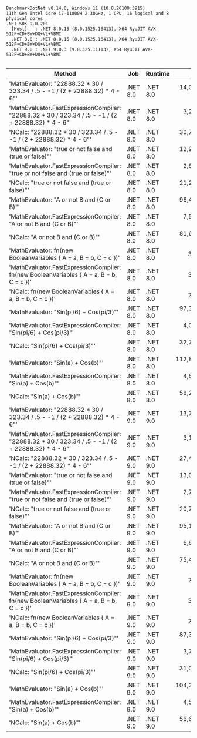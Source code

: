 ```

BenchmarkDotNet v0.14.0, Windows 11 (10.0.26100.3915)
11th Gen Intel Core i7-11800H 2.30GHz, 1 CPU, 16 logical and 8 physical cores
.NET SDK 9.0.201
  [Host]   : .NET 8.0.15 (8.0.1525.16413), X64 RyuJIT AVX-512F+CD+BW+DQ+VL+VBMI
  .NET 8.0 : .NET 8.0.15 (8.0.1525.16413), X64 RyuJIT AVX-512F+CD+BW+DQ+VL+VBMI
  .NET 9.0 : .NET 9.0.3 (9.0.325.11113), X64 RyuJIT AVX-512F+CD+BW+DQ+VL+VBMI


```
| Method                                                                                              | Job      | Runtime  | Mean           | Error         | StdDev        | Median         | Gen0   | Gen1   | Allocated |
|---------------------------------------------------------------------------------------------------- |--------- |--------- |---------------:|--------------:|--------------:|---------------:|-------:|-------:|----------:|
| &#39;MathEvaluator: &quot;22888.32 * 30 / 323.34 / .5 - -1 / (2 + 22888.32) * 4 - 6&quot;&#39;                        | .NET 8.0 | .NET 8.0 |  14,059.138 ns |   171.0523 ns |   151.6334 ns |  14,015.468 ns | 0.3967 | 0.3815 |    5135 B |
| &#39;MathEvaluator.FastExpressionCompiler: &quot;22888.32 * 30 / 323.34 / .5 - -1 / (2 + 22888.32) * 4 - 6&quot;&#39; | .NET 8.0 | .NET 8.0 |   3,227.777 ns |    56.5669 ns |   122.9718 ns |   3,174.352 ns | 0.2098 | 0.2060 |    2648 B |
| &#39;NCalc: &quot;22888.32 * 30 / 323.34 / .5 - -1 / (2 + 22888.32) * 4 - 6&quot;&#39;                                | .NET 8.0 | .NET 8.0 |  30,795.247 ns |   501.4591 ns |   469.0651 ns |  30,622.900 ns | 0.6104 | 0.4883 |    8255 B |
| &#39;MathEvaluator: &quot;true or not false and (true or false)&quot;&#39;                                            | .NET 8.0 | .NET 8.0 |  12,935.927 ns |   230.8438 ns |   265.8401 ns |  12,823.959 ns | 0.3662 | 0.3510 |    4632 B |
| &#39;MathEvaluator.FastExpressionCompiler: &quot;true or not false and (true or false)&quot;&#39;                     | .NET 8.0 | .NET 8.0 |   2,897.210 ns |    45.8110 ns |    42.8516 ns |   2,902.579 ns | 0.1602 | 0.1564 |    2024 B |
| &#39;NCalc: &quot;true or not false and (true or false)&quot;&#39;                                                    | .NET 8.0 | .NET 8.0 |  21,264.781 ns |   421.6760 ns |   485.6027 ns |  21,259.679 ns | 0.4272 | 0.3967 |    5464 B |
| &#39;MathEvaluator: &quot;A or not B and (C or B)&quot;&#39;                                                          | .NET 8.0 | .NET 8.0 |  96,436.932 ns | 1,294.0062 ns | 1,147.1028 ns |  96,024.927 ns | 0.4883 | 0.2441 |    9168 B |
| &#39;MathEvaluator.FastExpressionCompiler: &quot;A or not B and (C or B)&quot;&#39;                                   | .NET 8.0 | .NET 8.0 |   7,500.935 ns |   147.8781 ns |   284.9108 ns |   7,436.749 ns | 0.3967 | 0.3662 |    5303 B |
| &#39;NCalc: &quot;A or not B and (C or B)&quot;&#39;                                                                  | .NET 8.0 | .NET 8.0 |  81,659.245 ns | 1,526.1875 ns | 1,427.5967 ns |  81,639.819 ns | 0.4883 | 0.2441 |    6906 B |
| &#39;MathEvaluator: fn(new BooleanVariables { A = a, B = b, C = c })&#39;                                   | .NET 8.0 | .NET 8.0 |       3.078 ns |     0.0845 ns |     0.1502 ns |       3.050 ns | 0.0019 |      - |      24 B |
| &#39;MathEvaluator.FastExpressionCompiler: fn(new BooleanVariables { A = a, B = b, C = c })&#39;            | .NET 8.0 | .NET 8.0 |       3.949 ns |     0.1028 ns |     0.1689 ns |       3.908 ns | 0.0019 |      - |      24 B |
| &#39;NCalc: fn(new BooleanVariables { A = a, B = b, C = c })&#39;                                           | .NET 8.0 | .NET 8.0 |       2.937 ns |     0.0170 ns |     0.0151 ns |       2.940 ns | 0.0019 |      - |      24 B |
| &#39;MathEvaluator: &quot;Sin(pi/6) + Cos(pi/3)&quot;&#39;                                                            | .NET 8.0 | .NET 8.0 |  97,347.887 ns |   382.2538 ns |   357.5605 ns |  97,249.902 ns | 0.3662 | 0.2441 |    5692 B |
| &#39;MathEvaluator.FastExpressionCompiler: &quot;Sin(pi/6) + Cos(pi/3)&quot;&#39;                                     | .NET 8.0 | .NET 8.0 |   4,039.733 ns |    23.0100 ns |    21.5236 ns |   4,042.417 ns | 0.2136 | 0.2060 |    2759 B |
| &#39;NCalc: &quot;Sin(pi/6) + Cos(pi/3)&quot;&#39;                                                                    | .NET 8.0 | .NET 8.0 |  32,743.351 ns |   195.1642 ns |   191.6773 ns |  32,700.348 ns | 0.6104 | 0.4883 |    7816 B |
| &#39;MathEvaluator: &quot;Sin(a) + Cos(b)&quot;&#39;                                                                  | .NET 8.0 | .NET 8.0 | 112,867.651 ns |   603.4256 ns |   564.4447 ns | 112,698.511 ns | 0.4883 | 0.2441 |    7221 B |
| &#39;MathEvaluator.FastExpressionCompiler: &quot;Sin(a) + Cos(b)&quot;&#39;                                           | .NET 8.0 | .NET 8.0 |   4,693.218 ns |    78.5644 ns |    73.4892 ns |   4,694.620 ns | 0.2899 | 0.2747 |    3696 B |
| &#39;NCalc: &quot;Sin(a) + Cos(b)&quot;&#39;                                                                          | .NET 8.0 | .NET 8.0 |  58,233.852 ns |   295.7064 ns |   276.6039 ns |  58,141.479 ns | 0.6104 | 0.4883 |    8358 B |
| &#39;MathEvaluator: &quot;22888.32 * 30 / 323.34 / .5 - -1 / (2 + 22888.32) * 4 - 6&quot;&#39;                        | .NET 9.0 | .NET 9.0 |  13,767.676 ns |   177.4325 ns |   165.9705 ns |  13,688.690 ns | 0.3967 | 0.3815 |    5135 B |
| &#39;MathEvaluator.FastExpressionCompiler: &quot;22888.32 * 30 / 323.34 / .5 - -1 / (2 + 22888.32) * 4 - 6&quot;&#39; | .NET 9.0 | .NET 9.0 |   3,107.982 ns |    21.4199 ns |    18.9882 ns |   3,109.130 ns | 0.2098 | 0.2060 |    2648 B |
| &#39;NCalc: &quot;22888.32 * 30 / 323.34 / .5 - -1 / (2 + 22888.32) * 4 - 6&quot;&#39;                                | .NET 9.0 | .NET 9.0 |  27,478.266 ns |   187.8955 ns |   175.7576 ns |  27,446.509 ns | 0.6104 | 0.4883 |    8255 B |
| &#39;MathEvaluator: &quot;true or not false and (true or false)&quot;&#39;                                            | .NET 9.0 | .NET 9.0 |  13,030.720 ns |    58.7885 ns |    52.1145 ns |  13,035.394 ns | 0.3662 | 0.3510 |    4632 B |
| &#39;MathEvaluator.FastExpressionCompiler: &quot;true or not false and (true or false)&quot;&#39;                     | .NET 9.0 | .NET 9.0 |   2,737.820 ns |    31.8866 ns |    29.8268 ns |   2,741.227 ns | 0.1602 | 0.1564 |    2024 B |
| &#39;NCalc: &quot;true or not false and (true or false)&quot;&#39;                                                    | .NET 9.0 | .NET 9.0 |  20,787.768 ns |    98.8075 ns |    82.5087 ns |  20,782.886 ns | 0.4272 | 0.3967 |    5464 B |
| &#39;MathEvaluator: &quot;A or not B and (C or B)&quot;&#39;                                                          | .NET 9.0 | .NET 9.0 |  95,167.989 ns |   457.2731 ns |   357.0088 ns |  95,391.797 ns | 0.7324 | 0.4883 |    9288 B |
| &#39;MathEvaluator.FastExpressionCompiler: &quot;A or not B and (C or B)&quot;&#39;                                   | .NET 9.0 | .NET 9.0 |   6,680.258 ns |    73.8377 ns |    65.4552 ns |   6,660.245 ns | 0.3967 | 0.3662 |    5303 B |
| &#39;NCalc: &quot;A or not B and (C or B)&quot;&#39;                                                                  | .NET 9.0 | .NET 9.0 |  75,437.552 ns |   554.6154 ns |   463.1290 ns |  75,469.763 ns | 0.4883 | 0.3662 |    6909 B |
| &#39;MathEvaluator: fn(new BooleanVariables { A = a, B = b, C = c })&#39;                                   | .NET 9.0 | .NET 9.0 |       2.470 ns |     0.0110 ns |     0.0103 ns |       2.470 ns | 0.0019 |      - |      24 B |
| &#39;MathEvaluator.FastExpressionCompiler: fn(new BooleanVariables { A = a, B = b, C = c })&#39;            | .NET 9.0 | .NET 9.0 |       3.776 ns |     0.0240 ns |     0.0213 ns |       3.778 ns | 0.0019 |      - |      24 B |
| &#39;NCalc: fn(new BooleanVariables { A = a, B = b, C = c })&#39;                                           | .NET 9.0 | .NET 9.0 |       2.463 ns |     0.0129 ns |     0.0121 ns |       2.465 ns | 0.0019 |      - |      24 B |
| &#39;MathEvaluator: &quot;Sin(pi/6) + Cos(pi/3)&quot;&#39;                                                            | .NET 9.0 | .NET 9.0 |  87,314.820 ns |   360.1526 ns |   336.8869 ns |  87,159.839 ns | 0.3662 | 0.2441 |    5692 B |
| &#39;MathEvaluator.FastExpressionCompiler: &quot;Sin(pi/6) + Cos(pi/3)&quot;&#39;                                     | .NET 9.0 | .NET 9.0 |   3,799.682 ns |    24.1546 ns |    21.4124 ns |   3,800.966 ns | 0.2174 | 0.2136 |    2760 B |
| &#39;NCalc: &quot;Sin(pi/6) + Cos(pi/3)&quot;&#39;                                                                    | .NET 9.0 | .NET 9.0 |  31,072.230 ns |   173.4314 ns |   162.2278 ns |  31,049.512 ns | 0.6104 | 0.4883 |    7720 B |
| &#39;MathEvaluator: &quot;Sin(a) + Cos(b)&quot;&#39;                                                                  | .NET 9.0 | .NET 9.0 | 104,300.142 ns |   498.8245 ns |   466.6008 ns | 104,323.462 ns | 0.4883 | 0.2441 |    7217 B |
| &#39;MathEvaluator.FastExpressionCompiler: &quot;Sin(a) + Cos(b)&quot;&#39;                                           | .NET 9.0 | .NET 9.0 |   4,500.496 ns |    73.5729 ns |    68.8201 ns |   4,520.026 ns | 0.2899 | 0.2823 |    3696 B |
| &#39;NCalc: &quot;Sin(a) + Cos(b)&quot;&#39;                                                                          | .NET 9.0 | .NET 9.0 |  56,663.210 ns |   592.4641 ns |   554.1913 ns |  56,465.137 ns | 0.6104 | 0.4883 |    8262 B |
